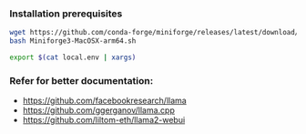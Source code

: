 ### Installation prerequisites
```sh
wget https://github.com/conda-forge/miniforge/releases/latest/download/Miniforge3-MacOSX-arm64.sh
bash Miniforge3-MacOSX-arm64.sh
```

```sh
export $(cat local.env | xargs)
```


### Refer for better documentation:
- https://github.com/facebookresearch/llama
- https://github.com/ggerganov/llama.cpp
- https://github.com/liltom-eth/llama2-webui
